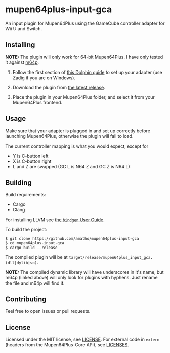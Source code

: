 # mupen64plus-input-gca

An input plugin for Mupen64Plus using the GameCube controller adapter for Wii U and Switch.

## Installing

**NOTE:** The plugin will only work for 64-bit Mupen64Plus. I have only tested it against [m64p](https://github.com/loganmc10/m64p).

1. Follow the first section of [this Dolphin guide](https://nb.dolphin-emu.org/docs/guides/how-use-official-gc-controller-adapter-wii-u/?cr=nb#Installation) to set up your adapter (use Zadig if you are on Windows).

1. Download the plugin from [the latest release](../../releases/latest).

1. Place the plugin in your Mupen64Plus folder, and select it from your Mupen64Plus frontend.

## Usage

Make sure that your adapter is plugged in and set up correctly before launching Mupen64Plus, otherwise the plugin will fail to load.

The current controller mapping is what you would expect, except for

* Y is C-button left
* X is C-button right
* L and Z are swapped (GC L is N64 Z and GC Z is N64 L)

## Building

Build requirements:

* Cargo
* Clang

For installing LLVM see [the `bindgen` User Guide](https://rust-lang.github.io/rust-bindgen/requirements.html).

To build the project:

```
$ git clone https://github.com/amatho/mupen64plus-input-gca
$ cd mupen64plus-input-gca
$ cargo build --release
```

The compiled plugin will be at `target/release/mupen64plus_input_gca.(dll|dylib|so)`.

**NOTE:** The compiled dynamic library will have underscores in it's name, but m64p (linked above) will only look for plugins with hyphens. Just rename the file and m64p will find it.

## Contributing

Feel free to open issues or pull requests.

## License

Licensed under the MIT license, see [LICENSE](LICENSE). For external code in `extern` (headers from the Mupen64Plus-Core API), see [LICENSES](extern/LICENSES).
